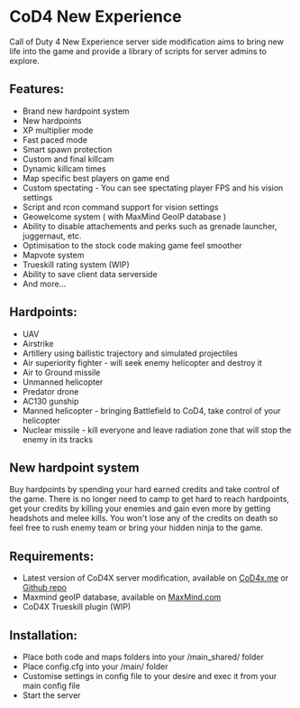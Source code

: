# CoD4 New Experience
Call of Duty 4 New Experience server side modification aims to bring new life into the game and provide a library of scripts for server admins to explore.

## Features:
* Brand new hardpoint system
* New hardpoints
* XP multiplier mode
* Fast paced mode
* Smart spawn protection
* Custom and final killcam
* Dynamic killcam times
* Map specific best players on game end
* Custom spectating - You can see spectating player FPS and his vision settings
* Script and rcon command support for vision settings
* Geowelcome system ( with MaxMind GeoIP database )
* Ability to disable attachements and perks such as grenade launcher, juggernaut, etc.
* Optimisation to the stock code making game feel smoother
* Mapvote system
* Trueskill rating system (WIP)
* Ability to save client data serverside
* And more...

## Hardpoints:
* UAV
* Airstrike
* Artillery using ballistic trajectory and simulated projectiles
* Air superiority fighter - will seek enemy helicopter and destroy it
* Air to Ground missile
* Unmanned helicopter
* Predator drone
* AC130 gunship
* Manned helicopter - bringing Battlefield to CoD4, take control of your helicopter
* Nuclear missile - kill everyone and leave radiation zone that will stop the enemy in its tracks

## New hardpoint system
Buy hardpoints by spending your hard earned credits and take control of the game. There is no longer need to camp to get hard to reach hardpoints, get your credits by killing your enemies and gain even more by getting headshots and melee kills. You won't lose any of the credits on death so feel free to rush enemy team or bring your hidden ninja to the game.

## Requirements:
* Latest version of CoD4X server modification, available on [CoD4x.me](https://cod4x.me/) or [Github repo](https://github.com/callofduty4x/CoD4x_Server)
* Maxmind geoIP database, available on [MaxMind.com](http://dev.maxmind.com/geoip/legacy/install/country/)
* CoD4X Trueskill plugin (WIP)

## Installation:
* Place both code and maps folders into your <CoD4x Server Dir>/main_shared/ folder
* Place config.cfg into your <CoD4x Server Dir>/main/ folder
* Customise settings in config file to your desire and exec it from your main config file
* Start the server